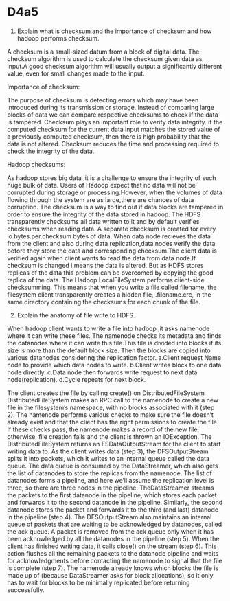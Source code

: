# D4a5

1. Explain what is checksum and the importance of checksum and how hadoop performs checksum.

A checksum is a small-sized datum from a block of digital data.
The checksum algorithm is used to calculate the checksum given data as input.A good checksum algorithm will usually output 
a significantly different value, even for small changes made to the input.

Importance of checksum:

The purpose of checksum is detecting errors which may have been introduced during its transmission or storage.
Instead of comparing large blocks of data we can compare respective checksums to check if the data is tampered.
Checksum plays an important role to verify data integrity.
 if the computed checksum for the current data input matches the stored value of a previously computed checksum, then there is
 high probability that the data is not altered.
 Checksum reduces the time and processing required to check the integrity of the data.
 
 Hadoop checksums:
 
 As hadoop stores big data ,it is a challenge to ensure the integrity of such huge bulk of data.
 Users of Hadoop expect that no data will not be corrupted during storage or processing.However, when the volumes of data flowing through the system are as large,there are chances of data corruption.
 The checksum is a way to find out if data blocks are tampered in order to ensure the integrity of the data stored in hadoop.
The HDFS transparently checksums all data written to it and by default verifies checksums when reading data. A separate checksum is created for every io.bytes.per.checksum bytes of data.
When data node recieves the data from the client and also during data replication,data nodes verify the data before they store the data and corresponding checksum.The client data is verified again when client wants to read the data from data node.If checksum is changed i means the data is altered.
But as HDFS stores replicas of the data this problem can be overcomed by copying the good replica of the data.
The Hadoop LocalFileSystem performs client-side checksumming. This means that when you write a file called filename, the 
filesystem client transparently creates a hidden file, .filename.crc, in the same directory containing the checksums for each chunk of the file. 


2. Explain the anatomy of file write to HDFS.

When hadoop client wants to write a file into hadoop ,it asks namenode where it can write these files.
The namenode checks its metadata and finds the datanodes where it can write this file.This file is divided into blocks if its size is more than the default block size.
Then the blocks are copied into various datanodes considering the replication factor.
a.Client request Name node to provide which data nodes to write.
b.Client writes block to one data node directly.
c.Data node then forwards write request to next data node(replication).
d.Cycle repeats for next block.





 

 
The client creates the file by calling create() on DistributedFileSystem 
 DistributedFileSystem makes an RPC call to the namenode to create a new file in the filesystem’s namespace, with no blocks associated with it (step 2). The namenode performs various checks to make sure the file doesn’t already exist and that the client has the right permissions to create the file. If these checks pass, the namenode makes a record of the new file; otherwise, file creation fails and the client is thrown an IOException. The DistributedFileSystem returns an FSDataOutputStream for the client to start writing data to.
As the client writes data (step 3), the DFSOutputStream splits it into packets, which it writes to an internal queue called the data queue. The data queue is consumed by the DataStreamer, which also gets the list of datanodes to store the replicas from the namenode. The list of datanodes forms a pipeline, and here we’ll assume the replication level is three, so there are three nodes in the pipeline.
TheDataStreamer streams the packets to the first datanode in the pipeline, which stores each packet and forwards it to the second datanode in the pipeline. Similarly, the second datanode stores the packet and forwards it to the third (and last) datanode in the pipeline (step 4).
The DFSOutputStream also maintains an internal queue of packets that are waiting to be acknowledged by datanodes, called the ack queue. A packet is removed from the ack queue only when it has been acknowledged by all the datanodes in the pipeline (step 5).
When the client has finished writing data, it calls close() on the stream (step 6).
This action flushes all the remaining packets to the datanode pipeline and waits for acknowledgments before contacting the namenode to signal that the file is complete (step 7). The namenode already knows which blocks the file is made up of (because DataStreamer asks for block allocations), so it only has to wait for blocks to be minimally replicated before returning successfully.





